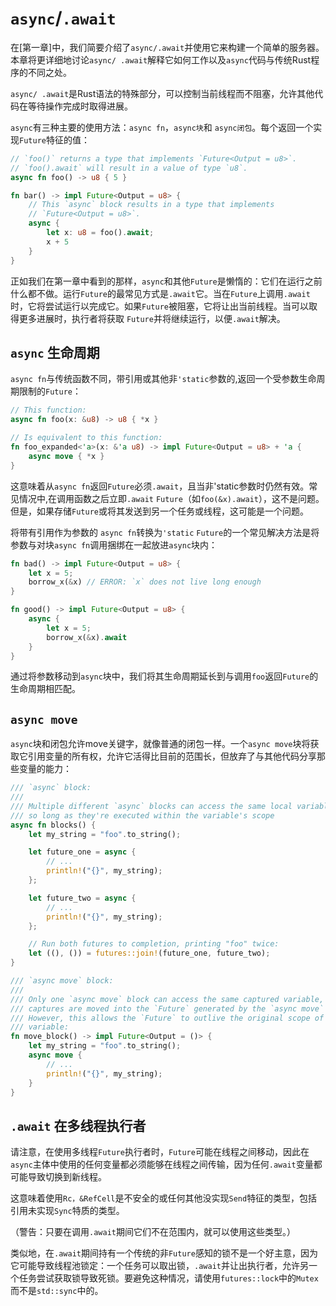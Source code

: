 # `async`/`.await`

在[第一章]中，我们简要介绍了`async/.await`并使用它来构建一个简单的服务器。本章将更详细地讨论`async/ .await`解释它如何工作以及`async`代码与传统Rust程序的不同之处。

`async/ .await`是Rust语法的特殊部分，可以控制当前线程而不阻塞，允许其他代码在等待操作完成时取得进展。

`async`有三种主要的使用方法：`async fn`，`async块`和 `async闭包`。每个返回一个实现`Future`特征的值：

```rust
// `foo()` returns a type that implements `Future<Output = u8>`.
// `foo().await` will result in a value of type `u8`.
async fn foo() -> u8 { 5 }

fn bar() -> impl Future<Output = u8> {
    // This `async` block results in a type that implements
    // `Future<Output = u8>`.
    async {
        let x: u8 = foo().await;
        x + 5
    }
}
```

正如我们在第一章中看到的那样，`async`和其他`Future`是懒惰的：它们在运行之前什么都不做。运行`Future`的最常见方式是`.await`它。当在`Future`上调用`.await`时，它将尝试运行以完成它。如果`Future`被阻塞，它将让出当前线程。当可以取得更多进展时，执行者将获取 `Future`并将继续运行，以便`.await`解决。

## `async` 生命周期

`async fn`与传统函数不同，带引用或其他非`'static`参数的,返回一个受参数生命周期限制的`Future`：

```rust
// This function:
async fn foo(x: &u8) -> u8 { *x }

// Is equivalent to this function:
fn foo_expanded<'a>(x: &'a u8) -> impl Future<Output = u8> + 'a {
    async move { *x }
}
```

这意味着从`async fn`返回`Future`必须`.await`，且当非'static参数时仍然有效。常见情况中,在调用函数之后立即`.await` `Future`（如`foo(&x).await`），这不是问题。但是，如果存储`Future`或将其发送到另一个任务或线程，这可能是一个问题。

将带有引用作为参数的 `async fn`转换为`'static` `Future`的一个常见解决方法是将参数与对块`async fn`调用捆绑在一起放进`async`块内：

```rust
fn bad() -> impl Future<Output = u8> {
    let x = 5;
    borrow_x(&x) // ERROR: `x` does not live long enough
}

fn good() -> impl Future<Output = u8> {
    async {
        let x = 5;
        borrow_x(&x).await
    }
}
```

通过将参数移动到`async`块中，我们将其生命周期延长到与调用`foo`返回`Future`的生命周期相匹配。

## `async move`

`async`块和闭包允许move关键字，就像普通的闭包一样。一个`async move`块将获取它引用变量的所有权，允许它活得比目前的范围长，但放弃了与其他代码分享那些变量的能力：

```rust
/// `async` block:
///
/// Multiple different `async` blocks can access the same local variable
/// so long as they're executed within the variable's scope
async fn blocks() {
    let my_string = "foo".to_string();

    let future_one = async {
        // ...
        println!("{}", my_string);
    };

    let future_two = async {
        // ...
        println!("{}", my_string);
    };

    // Run both futures to completion, printing "foo" twice:
    let ((), ()) = futures::join!(future_one, future_two);
}

/// `async move` block:
///
/// Only one `async move` block can access the same captured variable, since
/// captures are moved into the `Future` generated by the `async move` block.
/// However, this allows the `Future` to outlive the original scope of the
/// variable:
fn move_block() -> impl Future<Output = ()> {
    let my_string = "foo".to_string();
    async move {
        // ...
        println!("{}", my_string);
    }
}
```

## `.await` 在多线程执行者

请注意，在使用多线程`Future`执行者时，`Future`可能在线程之间移动，因此在`async`主体中使用的任何变量都必须能够在线程之间传输，因为任何`.await`变量都可能导致切换到新线程。

这意味着使用`Rc，&RefCell`是不安全的或任何其他没实现`Send`特征的类型，包括引用未实现`Sync`特质的类型。

（警告：只要在调用`.await`期间它们不在范围内，就可以使用这些类型。）

类似地，在`.await`期间持有一个传统的非`Future`感知的锁不是一个好主意，因为它可能导致线程池锁定：一个任务可以取出锁，`.await`并让出执行者，允许另一个任务尝试获取锁导致死锁。要避免这种情况，请使用`futures::lock`中的`Mutex`而不是`std::sync`中的。
